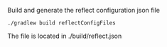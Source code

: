 Build and generate the reflect configuration json file
 
	./gradlew build reflectConfigFiles

The file is located in ./build/reflect.json
